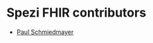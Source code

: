 <!--

This source file is part of the Stanford Spezi open-source project.

SPDX-FileCopyrightText: 2023 Stanford University and the project authors (see CONTRIBUTORS.md)

SPDX-License-Identifier: MIT
  
-->

Spezi FHIR contributors
====================

* [Paul Schmiedmayer](https://github.com/PSchmiedmayer)
